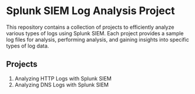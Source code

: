 # Splunk SIEM Log Analysis Project

This repository contains a collection of projects to efficiently analyze various types of logs using Splunk SIEM. Each project provides a sample log files for analysis, performing analysis, and gaining insights into specific types of log data.

## Projects
1. Analyzing HTTP Logs with Splunk SIEM
2. Analyzing DNS Logs with Splunk SIEM
